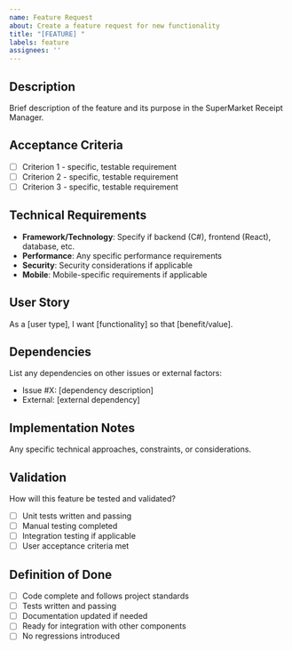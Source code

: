 ```yaml
---
name: Feature Request
about: Create a feature request for new functionality
title: "[FEATURE] "
labels: feature
assignees: ''
---
```


## Description
Brief description of the feature and its purpose in the SuperMarket Receipt Manager.

## Acceptance Criteria
- [ ] Criterion 1 - specific, testable requirement
- [ ] Criterion 2 - specific, testable requirement  
- [ ] Criterion 3 - specific, testable requirement

## Technical Requirements
- **Framework/Technology**: Specify if backend (C#), frontend (React), database, etc.
- **Performance**: Any specific performance requirements
- **Security**: Security considerations if applicable
- **Mobile**: Mobile-specific requirements if applicable

## User Story
As a [user type], I want [functionality] so that [benefit/value].

## Dependencies
List any dependencies on other issues or external factors:
- Issue #X: [dependency description]
- External: [external dependency]

## Implementation Notes
Any specific technical approaches, constraints, or considerations.

## Validation
How will this feature be tested and validated?
- [ ] Unit tests written and passing
- [ ] Manual testing completed
- [ ] Integration testing if applicable
- [ ] User acceptance criteria met

## Definition of Done
- [ ] Code complete and follows project standards
- [ ] Tests written and passing
- [ ] Documentation updated if needed
- [ ] Ready for integration with other components
- [ ] No regressions introduced